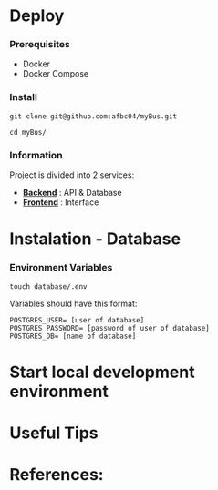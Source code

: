 # Deploy

### Prerequisites
- Docker
- Docker Compose

### Install

    git clone git@github.com:afbc04/myBus.git

    cd myBus/

### Information

Project is divided into 2 services:
- **[Backend](backend/)** : API & Database
- **[Frontend](frontend/)** : Interface

# Instalation - Database

### Environment Variables

    touch database/.env

Variables should have this format:

```
POSTGRES_USER= [user of database]
POSTGRES_PASSWORD= [password of user of database]
POSTGRES_DB= [name of database]
```

# Start local development environment
# Useful Tips
# References:

